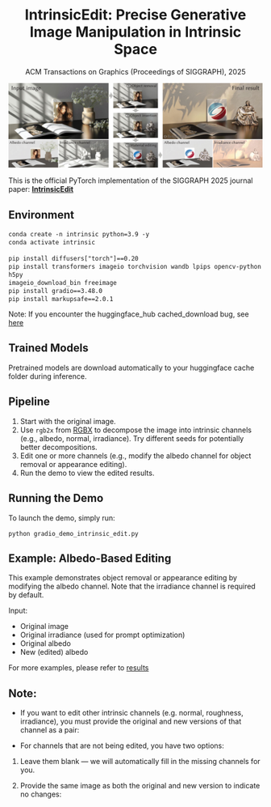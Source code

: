 <h1 align="center"> IntrinsicEdit: Precise Generative Image Manipulation in Intrinsic Space </h1>

<p align="center">ACM Transactions on Graphics (Proceedings of SIGGRAPH), 2025</p>

<p align="center"><img src="images/teaser.png"></p>


This is the official PyTorch implementation of the SIGGRAPH 2025 journal paper: [**IntrinsicEdit**](https://intrinsic-edit.github.io/)


## Environment

```
conda create -n intrinsic python=3.9 -y
conda activate intrinsic

pip install diffusers["torch"]==0.20
pip install transformers imageio torchvision wandb lpips opencv-python h5py
imageio_download_bin freeimage
pip install gradio==3.48.0
pip install markupsafe==2.0.1
```
Note: If you encounter the huggingface_hub cached_download bug, see [here](https://github.com/easydiffusion/easydiffusion/issues/1851#issuecomment-2425265522)

## Trained Models

Pretrained models are download automatically to your huggingface cache folder during inference.

## Pipeline

1. Start with the original image.
2. Use `rgb2x` from [RGBX](https://github.com/zheng95z/rgbx) to decompose the image into intrinsic channels (e.g., albedo, normal, irradiance). Try different seeds for potentially better decompositions.
3. Edit one or more channels (e.g., modify the albedo channel for object removal or appearance editing).
4. Run the demo to view the edited results.

## Running the Demo

To launch the demo, simply run:

```
python gradio_demo_intrinsic_edit.py
```

## Example: Albedo-Based Editing
This example demonstrates object removal or appearance editing by modifying the albedo channel. Note that the irradiance channel is required by default.

Input:
- Original image
- Original irradiance (used for prompt optimization)
- Original albedo
- New (edited) albedo

For more examples, please refer to [results](https://github.com/LinjieLyu/IntrisinEdit/tree/main/images/results)
## Note: 
- If you want to edit other intrinsic channels (e.g. normal, roughness, irradiance), you must provide the original and new versions of that channel as a pair:

- For channels that are not being edited, you have two options:

1. Leave them blank — we will automatically fill in the missing channels for you.

2. Provide the same image as both the original and new version to indicate no changes:


